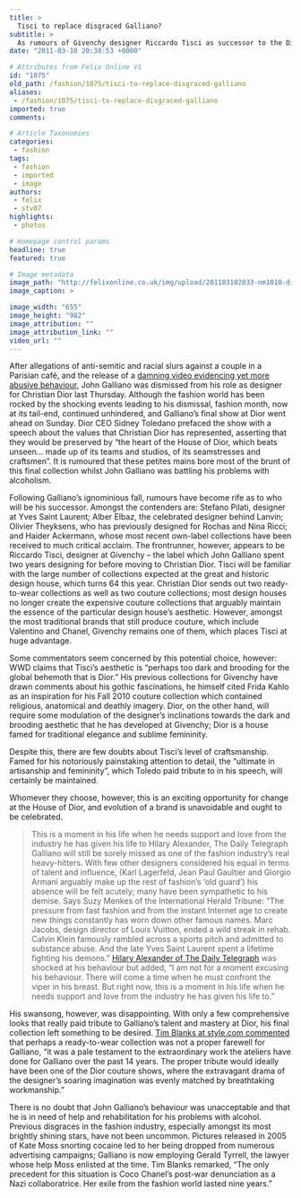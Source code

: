 ```yaml
---
title: >
  Tisci to replace disgraced Galliano?
subtitle: >
  As rumours of Givenchy designer Riccardo Tisci as successor to the Dior throne grow, the industry reminisces about Galliano’s legacy
date: "2011-03-10 20:38:53 +0000"

# Attributes from Felix Online V1
id: "1075"
old_path: /fashion/1075/tisci-to-replace-disgraced-galliano
aliases:
 - /fashion/1075/tisci-to-replace-disgraced-galliano
imported: true
comments:

# Article Taxonomies
categories:
 - fashion
tags:
 - fashion
 - imported
 - image
authors:
 - felix
 - stv07
highlights:
 - photos

# Homepage control params
headline: true
featured: true

# Image metadata
image_path: "http://felixonline.co.uk/img/upload/201103102033-nm1010-diordior.jpg"
image_caption: >

image_width: "655"
image_height: "982"
image_attribution: ""
image_attribution_link: ""
video_url: ""
---
```


After allegations of anti-semitic and racial slurs against a couple in a Parisian café, and the release of a [damning video evidencing yet more abusive behaviour](http://www.thesun.co.uk/sol/homepage/news/3436757/Film-of-John-Gallianos-racist-rant-in-bar.html), John Galliano was dismissed from his role as designer for Christian Dior last Thursday. Although the fashion world has been rocked by the shocking events leading to his dismissal, fashion month, now at its tail-end, continued unhindered, and Galliano’s final show at Dior went ahead on Sunday. Dior CEO Sidney Toledano prefaced the show with a speech about the values that Christian Dior has represented, asserting that they would be preserved by “the heart of the House of Dior, which beats unseen… made up of its teams and studios, of its seamstresses and craftsmen”. It is rumoured that these petites mains bore most of the brunt of this final collection whilst John Galliano was battling his problems with alcoholism.

Following Galliano’s ignominious fall, rumours have become rife as to who will be his successor. Amongst the contenders are: Stefano Pilati, designer at Yves Saint Laurent; Alber Elbaz, the celebrated designer behind Lanvin; Olivier Theyksens, who has previously designed for Rochas and Nina Ricci; and Haider Ackermann, whose most recent own-label collections have been received to much critical acclaim. The frontrunner, however, appears to be Riccardo Tisci, designer at Givenchy – the label which John Galliano spent two years designing for before moving to Christian Dior. Tisci will be familiar with the large number of collections expected at the great and historic design house, which turns 64 this year. Christian Dior sends out two ready-to-wear collections as well as two couture collections; most design houses no longer create the expensive couture collections that arguably maintain the essence of the particular design house’s aesthetic. However, amongst the most traditional brands that still produce couture, which include Valentino and Chanel, Givenchy remains one of them, which places Tisci at huge advantage.

Some commentators seem concerned by this potential choice, however: WWD claims that Tisci’s aesthetic is “perhaps too dark and brooding for the global behemoth that is Dior.” His previous collections for Givenchy have drawn comments about his gothic fascinations, he himself cited Frida Kahlo as an inspiration for his Fall 2010 couture collection which contained religious, anatomical and deathly imagery. Dior, on the other hand, will require some modulation of the designer’s inclinations towards the dark and brooding aesthetic that he has developed at Givenchy; Dior is a house famed for traditional elegance and sublime femininity.

Despite this, there are few doubts about Tisci’s level of craftsmanship. Famed for his notoriously painstaking attention to detail, the “ultimate in artisanship and femininity”, which Toledo paid tribute to in his speech, will certainly be maintained.

Whomever they choose, however, this is an exciting opportunity for change at the House of Dior, and evolution of a brand is unavoidable and ought to be celebrated.
> This is a moment in his life when he needs support and love from the industry he has given his life to
> Hilary Alexander, The Daily Telegraph
Galliano will still be sorely missed as one of the fashion industry’s real heavy-hitters. With few other designers considered his equal in terms of talent and influence, (Karl Lagerfeld, Jean Paul Gaultier and Giorgio Armani arguably make up the rest of fashion’s ‘old guard’) his absence will be felt acutely; many have been sympathetic to his demise. Says Suzy Menkes of the International Herald Tribune: “The pressure from fast fashion and from the instant Internet age to create new things constantly has worn down other famous names. Marc Jacobs, design director of Louis Vuitton, ended a wild streak in rehab. Calvin Klein famously rambled across a sports pitch and admitted to substance abuse. And the late Yves Saint Laurent spent a lifetime fighting his demons.” [Hilary Alexander of The Daily Telegraph](http://fashion.telegraph.co.uk/columns/hilary-alexander/TMG8353397/John-Galliano-fallen-idol.html) was shocked at his behaviour but added, “I am not for a moment excusing his behaviour. There will come a time when he must confront the viper in his breast. But right now, this is a moment in his life when he needs support and love from the industry he has given his life to.”

His swansong, however, was disappointing. With only a few comprehensive looks that really paid tribute to Galliano’s talent and mastery at Dior, his final collection left something to be desired. [Tim Blanks at style.com commented](http://www.style.com/fashionshows/review/F2011RTW-CDIOR/) that perhaps a ready-to-wear collection was not a proper farewell for Galliano, “it was a pale testament to the extraordinary work the ateliers have done for Galliano over the past 14 years. The proper tribute would ideally have been one of the Dior couture shows, where the extravagant drama of the designer’s soaring imagination was evenly matched by breathtaking workmanship.”

There is no doubt that John Galliano’s behaviour was unacceptable and that he is in need of help and rehabilitation for his problems with alcohol. Previous disgraces in the fashion industry, especially amongst its most brightly shining stars, have not been uncommon. Pictures released in 2005 of Kate Moss snorting cocaine led to her being dropped from numerous advertising campaigns; Galliano is now employing Gerald Tyrrell, the lawyer whose help Moss enlisted at the time. Tim Blanks remarked, “The only precedent for this situation is Coco Chanel’s post-war denunciation as a Nazi collaboratrice. Her exile from the fashion world lasted nine years.”
